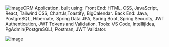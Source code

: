 ![image](https://github.com/user-attachments/assets/493c4cac-6a8c-44d6-ae90-5c84aabe8ca2)CRM Application, built using:
Front End: HTML, CSS, JavaScript, React, Tailwind CSS, ChartJs,Toastify, BigCalendar.
Back End: Java, PostgreSQL, Hibernate, Spring Data JPA, Spring Boot, Spring Security, JWT Authentication, JWT Tokens and Validation.
Tools: VS Code, IntellijIdea, PgAdmin(PostgreSQL), Postman, JWT Validator.


![image](https://github.com/user-attachments/assets/7d458e8c-a4a4-49b5-85a4-acdbd2717bf7)

